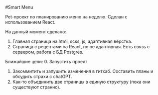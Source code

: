 #Smart Menu

Pet-проект по планированию меню на неделю. Сделан с использованием React.

На данный момент сделано:
1. Главная страница на html, scss, js, адаптивная вёрстка.
2. Страница с рецептами на React, но не адаптивная. Есть связь с сервером, работа с БД Postgres.

Ближайшие цели:
0. Запустить проект
1. Закоммитить и запушить изменения в гитхаб. Составить планы и обсудить страхи с chatGPT.
2. Как-то объединить две страницы в единую структуру (пока они существуют странно).
